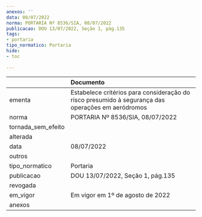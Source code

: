 ```yaml
---
anexos: ''
data: 08/07/2022
norma: PORTARIA Nº 8536/SIA, 08/07/2022
publicacao: DOU 13/07/2022, Seção 1, pág.135
tags:
- portaria
tipo_normatico: Portaria
hide: 
- toc 
 
---
```


|                    | Documento                                                                                         |
|:-------------------|:--------------------------------------------------------------------------------------------------|
| ementa             | Estabelece critérios para consideração do risco presumido à segurança das operações em aeródromos |
| norma              | PORTARIA Nº 8536/SIA, 08/07/2022                                                                  |
| tornada_sem_efeito |                                                                                                   |
| alterada           |                                                                                                   |
| data               | 08/07/2022                                                                                        |
| outros             |                                                                                                   |
| tipo_normatico     | Portaria                                                                                          |
| publicacao         | DOU 13/07/2022, Seção 1, pág.135                                                                  |
| revogada           |                                                                                                   |
| em_vigor           | Em vigor em 1º de agosto de 2022                                                                  |
| anexos             |                                                                                                   |
